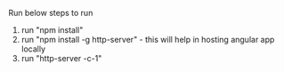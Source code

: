 Run below steps to run 

1. run "npm install"
2. run "npm install -g http-server" - this will help in hosting angular app locally
3. run "http-server -c-1"

